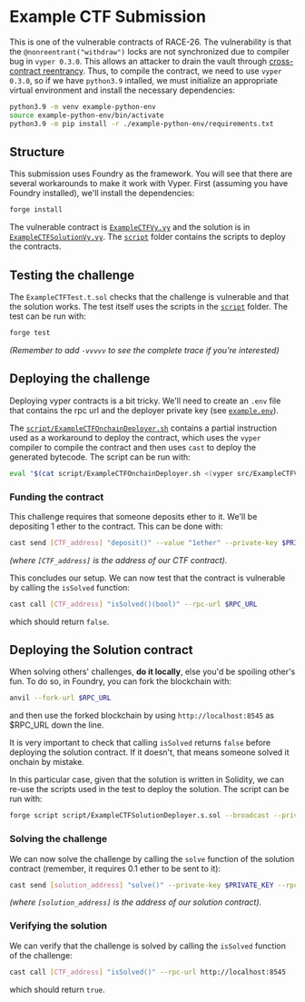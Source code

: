 # Example CTF Submission

This is one of the vulnerable contracts of RACE-26. The vulnerability is that the `@nonreentrant("withdraw")` locks are not synchronized due to compiler bug in `vyper 0.3.0`. This allows an attacker to drain the vault through [cross-contract reentrancy](https://inspexco.medium.com/cross-contract-reentrancy-attack-402d27a02a15). Thus, to compile the contract, we need to use `vyper 0.3.0`, so if we have `python3.9` intalled, we must initialize an appropriate virtual environment and install the necessary dependencies:

```bash
python3.9 -m venv example-python-env
source example-python-env/bin/activate
python3.9 -m pip install -r ./example-python-env/requirements.txt
```

## Structure

This submission uses Foundry as the framework. You will see that there are several workarounds to make it work with Vyper. First (assuming you have Foundry installed), we'll install the dependencies:
    
```bash
forge install
```

The vulnerable contract is [`ExampleCTFVy.vy`](src/ExampleCTFVy.vy) and the solution is in [`ExampleCTFSolutionVy.vy`](src/ExampleCTFVySolution.sol). The [`script`](script) folder contains the scripts to deploy the contracts.

## Testing the challenge

The `ExampleCTFTest.t.sol` checks that the challenge is vulnerable and that the solution works. The test itself uses the scripts in the [`script`](script) folder. The test can be run with:

```bash
forge test
```

_(Remember to add `-vvvvv` to see the complete trace if you're interested)_

## Deploying the challenge

Deploying vyper contracts is a bit tricky. We'll need to create an `.env` file that contains the rpc url and the deployer private key (see [`example.env`](example.env)).

The [`script/ExampleCTFOnchainDeployer.sh`](script/ExampleCTFOnchainDeployer.sh) contains a partial instruction used as a workaround to deploy the contract, which uses the `vyper` compiler to compile the contract and then uses `cast` to deploy the generated bytecode. The script can be run with:

```bash
eval "$(cat script/ExampleCTFOnchainDeployer.sh <(vyper src/ExampleCTFVy.vy))"
```

### Funding the contract

This challenge requires that someone deposits ether to it. We'll be depositing 1 ether to the contract. This can be done with:

```bash
cast send [CTF_address] "deposit()" --value "1ether" --private-key $PRIVATE_KEY --rpc-url $RPC_URL
```

_(where `[CTF_address]` is the address of our CTF contract)._

This concludes our setup. We can now test that the contract is vulnerable by calling the `isSolved` function:

```bash
cast call [CTF_address] "isSolved()(bool)" --rpc-url $RPC_URL
```

which should return `false`.

## Deploying the Solution contract

When solving others' challenges, **do it locally**, else you'd be spoiling other's fun. To do so, in Foundry, you can fork the blockchain with:

```bash
anvil --fork-url $RPC_URL
```

and then use the forked blockchain by using `http://localhost:8545` as $RPC_URL down the line.

It is very important to check that calling `isSolved` returns `false` before deploying the solution contract. If it doesn't, that means someone solved it onchain by mistake.

In this particular case, given that the solution is written in Solidity, we can re-use the scripts used in the test to deploy the solution. The script can be run with:

```bash
forge script script/ExampleCTFSolutionDeployer.s.sol --broadcast --private-key $PRIVATE_KEY --rpc-url http://localhost:8545 --sig "run(address)" [CTF_address] --broadcast
```

### Solving the challenge

We can now solve the challenge by calling the `solve` function of the solution contract (remember, it requires 0.1 ether to be sent to it):

```bash
cast send [solution_address] "solve()" --private-key $PRIVATE_KEY --rpc-url http://localhost:8545 --value "0.1ether"
```

_(where `[solution_address]` is the address of our solution contract)._

### Verifying the solution

We can verify that the challenge is solved by calling the `isSolved` function of the challenge:

```bash
cast call [CTF_address] "isSolved()" --rpc-url http://localhost:8545
```

which should return `true`.


